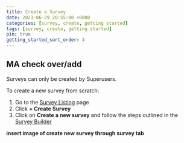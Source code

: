 ```yaml
---
title: Create a Survey
date: 2023-06-29 20:55:00 +0800
categories: [survey, create, getting started]
tags: [survey, create, getting started]
pin: true
getting_started_sort_order: 4
---
```


## MA check over/add

Surveys can only be created by Superusers.  

To create a new survey from scratch:
1. Go to the [Survey Listing](/met-guide/posts/survey-listing/) page
2. Click **+ Create Survey**
3. Click on **Create a new survey** and follow the steps outlined in the [Survey Builder](/met-guide/posts/survey-builder/)

**insert image of create new survey through survey tab**  
